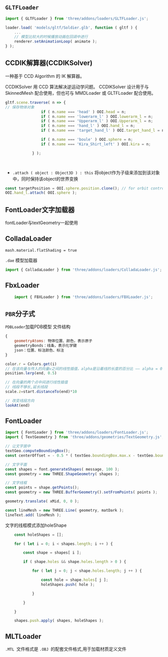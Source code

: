 ## `GLTFLoader` 

```js
import { GLTFLoader } from 'three/addons/loaders/GLTFLoader.js';

loader.load( 'models/gltf/Soldier.glb', function ( gltf ) {
    ...
    // 模型比较大的时候播放动画在回调中进行
    renderer.setAnimationLoop( animate );
} );
```

## CCDIK解算器(CCDIKSolver)
一种基于 CCD Algorithm 的 IK 解算器。

CCDIKSolver 用 CCD 算法解决逆运动学问题。 CCDIKSolver 设计用于与 SkinnedMesh 配合使用，但也可与 MMDLoader 或 GLTFLoader 配合使用。

```js
gltf.scene.traverse( n => {
// 保存物体对象
				if ( n.name === 'head' ) OOI.head = n;
				if ( n.name === 'lowerarm_l' ) OOI.lowerarm_l = n;
				if ( n.name === 'Upperarm_l' ) OOI.Upperarm_l = n;
				if ( n.name === 'hand_l' ) OOI.hand_l = n;
				if ( n.name === 'target_hand_l' ) OOI.target_hand_l = n;

				if ( n.name === 'boule' ) OOI.sphere = n;
				if ( n.name === 'Kira_Shirt_left' ) OOI.kira = n;

			} );

            
```
- `.attach ( object : Object3D ) : this`
将object作为子级来添加到该对象中，同时保持该object的世界变换
```js
const targetPosition = OOI.sphere.position.clone(); // for orbit controls
OOI.hand_l.attach( OOI.sphere );
```

## FontLoader文字加载器
fontLoader与textGeometry一起使用

## ColladaLoader

`mash.material.flatShading = true`

`.dae` 模型加载器
```js
import { ColladaLoader } from 'three/addons/loaders/ColladaLoader.js';
```

## FbxLoader 

```js
	import { FBXLoader } from 'three/addons/loaders/FBXLoader.js';
```

## `PBR`分子式

`PDBLoader`加载PDB模型
文件结构
```js
{
	geometryAtoms: 物体位置、颜色，表示原子
	geometryBonds：线条，表示化学键
	json：位置、标注颜色、标注
}
```

```js
color.r = Colors.get(i)
// 在该向量与传入的向量v之间的线性插值，alpha是沿着线的长度的百分比 —— alpha = 0 时表示的是当前向量，alpha = 1 时表示的是所传入的向量v。
position.lerp(end, 0.5)

// 在向量的两个点中间进行线性插值
// 线段不够长,延长线段
scale.z=start.distanceTo(end)*10

// 改变线段方向
lookAt(end)

```

## FontLoader

```js
import { FontLoader } from 'three/addons/loaders/FontLoader.js';
import { TextGeometry } from 'three/addons/geometries/TextGeometry.js';

// 让文字居中
textGeo.computeBoundingBox();
const centerOffset = - 0.5 * ( textGeo.boundingBox.max.x - textGeo.boundingBox.min.x );

// 文字平面
const shapes = font.generateShapes( message, 100 );
const geometry = new THREE.ShapeGeometry( shapes );

// 文字线框
const points = shape.getPoints();
const geometry = new THREE.BufferGeometry().setFromPoints( points );

geometry.translate( xMid, 0, 0 );

const lineMesh = new THREE.Line( geometry, matDark );
lineText.add( lineMesh );

```
文字的线框模式添加holeShape
```js
	const holeShapes = [];

	for ( let i = 0; i < shapes.length; i ++ ) {

		const shape = shapes[ i ];

		if ( shape.holes && shape.holes.length > 0 ) {

			for ( let j = 0; j < shape.holes.length; j ++ ) {

				const hole = shape.holes[ j ];
				holeShapes.push( hole );

			}

		}

	}

	shapes.push.apply( shapes, holeShapes );
```

## MLTLoader
`.MTL `文件格式是 `.OBJ `的配套文件格式,用于加载材质定义文件